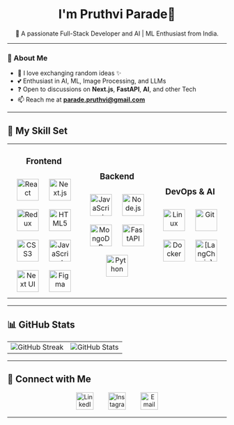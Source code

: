 <!-- <p align="center">
<img alt="Welcome banner" height="250px" width="100%" src="https://miro.medium.com/v2/resize:fit:996/format:webp/1*FfBynQBLv37OqXazih_Yyw.gif">
</p>
-->

<h1 align="center">I'm Pruthvi Parade👋</h1>

<p align="center">🚀 A passionate Full-Stack Developer and AI | ML Enthusiast from India.</p>

---

### 🌟 About Me
- 🌱 I love exchanging random ideas ✨
- 💕 Enthusiast in AI, ML, Image Processing, and LLMs
- ❓ Open to discussions on **Next.js**, **FastAPI**, **AI**, and other Tech
- 📫 Reach me at **parade.pruthvi@gmail.com**
---

## 🚀 My Skill Set

<table align="center">
<tr>
<td align="center" width="33%">
<h3>Frontend</h3>
<div>
<img src="https://profilinator.rishav.dev/skills-assets/react-original-wordmark.svg" alt="React" height="50" style="margin: 10px;" />
<img src="https://cdn.worldvectorlogo.com/logos/next-js.svg" alt="Next.js" height="50" style="margin: 10px;" />
<img src="https://profilinator.rishav.dev/skills-assets/redux-original.svg" alt="Redux" height="50" style="margin: 10px;" />
<img src="https://profilinator.rishav.dev/skills-assets/html5-original-wordmark.svg" alt="HTML5" height="50" style="margin: 10px;" />
<img src="https://profilinator.rishav.dev/skills-assets/css3-original-wordmark.svg" alt="CSS3" height="50" style="margin: 10px;" />
<img src="https://profilinator.rishav.dev/skills-assets/javascript-original.svg" alt="JavaScript" height="50" style="margin: 10px;" />
<img src="https://nextui.org/apple-touch-icon.png" alt="Next UI" height="50" style="margin: 10px;" />
<img src="https://profilinator.rishav.dev/skills-assets/figma-icon.svg" alt="Figma" height="50" style="margin: 10px;" />
</div>
</td>

<td align="center" width="33%">
<h3>Backend</h3>
<div>
<img src="https://profilinator.rishav.dev/skills-assets/javascript-original.svg" alt="JavaScript" height="50" style="margin: 10px;" />
<img src="https://p7.hiclipart.com/preview/156/344/1024/node-js-javascript-openshift-node-border.jpg" alt="Node.js" height="50" style="margin: 10px;" />
<img src="https://profilinator.rishav.dev/skills-assets/mongodb-original-wordmark.svg" alt="MongoDB" height="50" style="margin: 10px;" />
<img src="https://upload.wikimedia.org/wikiversity/en/8/8c/FastAPI_logo.png" alt="FastAPI" height="50" style="margin: 10px;" />
<img src="https://profilinator.rishav.dev/skills-assets/python-original.svg" alt="Python" height="50" style="margin: 10px;" />
</div>
</td>

<td align="center" width="33%">
<h3>DevOps & AI</h3>
<div>
<img src="https://profilinator.rishav.dev/skills-assets/linux-original.svg" alt="Linux" height="50" style="margin: 10px;" />
<img src="https://profilinator.rishav.dev/skills-assets/git-scm-icon.svg" alt="Git" height="50" style="margin: 10px;" />
<img src="https://profilinator.rishav.dev/skills-assets/docker-original-wordmark.svg" alt="Docker" height="50" style="margin: 10px;" />
<img src="https://cdn.analyticsvidhya.com/wp-content/uploads/2023/07/langchain3.png" alt="[LangChain]" height= "50", style= "margin: 10px;"/>
</div>
</td>
</tr>
</table>

---

## 📊 GitHub Stats
<table align="center">
  <tr>
    <td>
      <img src="https://github-readme-streak-stats.herokuapp.com?user=Pruthvi-Parade&theme=dark&hide_border=true" alt="GitHub Streak" />
    </td>
    <td>
      <img src="https://github-readme-stats.vercel.app/api?username=pruthvi-parade&show_icons=true&locale=en&theme=dark" alt="GitHub Stats" />
    </td>
  </tr>
</table>

---

## 🤝 Connect with Me

<p align='center'>
  <a href='https://www.linkedin.com/in/pruthvi-parade-2040b0248/' style='margin: 0 10px;'><img src='https://www.vectorlogo.zone/logos/linkedin/linkedin-icon.svg' alt='LinkedIn' height='40' /></a>
  <a href='https://www.instagram.com/parade_pruthvi/' style='margin: 0 10px; padding: 0 10px;'><img src='https://www.vectorlogo.zone/logos/instagram/instagram-icon.svg' alt='Instagram' height='40' /></a>
  <a href='mailto:parade.pruthvi@gmail.com' style='margin: 0 10px;'><img src='https://www.vectorlogo.zone/logos/gmail/gmail-icon.svg' alt='Email' height='40' /></a>
</p>

---
